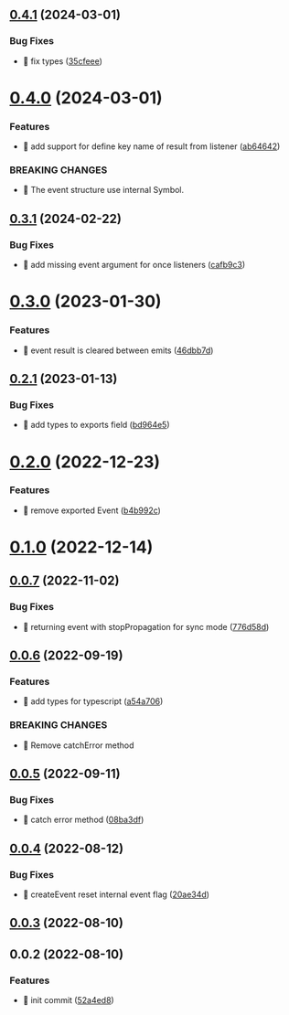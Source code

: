 ## [0.4.1](https://github.com/mjancarik/esmj-emitter/compare/v0.4.0...v0.4.1) (2024-03-01)


### Bug Fixes

* 🐛 fix types ([35cfeee](https://github.com/mjancarik/esmj-emitter/commit/35cfeee7e5b681eb1b3cdcf7ee7ae606fe2b05c7))



# [0.4.0](https://github.com/mjancarik/esmj-emitter/compare/v0.3.1...v0.4.0) (2024-03-01)


### Features

* 🎸 add support for define key name of result from listener ([ab64642](https://github.com/mjancarik/esmj-emitter/commit/ab64642e653784f203cfe4626e9edc20ffef5aec))


### BREAKING CHANGES

* 🧨 The event structure use internal Symbol.



## [0.3.1](https://github.com/mjancarik/esmj-emitter/compare/v0.3.0...v0.3.1) (2024-02-22)


### Bug Fixes

* 🐛 add missing event argument for once listeners ([cafb9c3](https://github.com/mjancarik/esmj-emitter/commit/cafb9c3adca4b5b63922dc1fa4efe99a94fb35a2))



# [0.3.0](https://github.com/mjancarik/esmj-emitter/compare/v0.2.1...v0.3.0) (2023-01-30)


### Features

* 🎸 event result is cleared between emits ([46dbb7d](https://github.com/mjancarik/esmj-emitter/commit/46dbb7dad6422f8d6bfc1eb5d81d5f0bbf1947d6))



## [0.2.1](https://github.com/mjancarik/esmj-emitter/compare/v0.2.0...v0.2.1) (2023-01-13)


### Bug Fixes

* 🐛 add types to exports field ([bd964e5](https://github.com/mjancarik/esmj-emitter/commit/bd964e52f5f252907745d28ef64875f62c8c487a))



# [0.2.0](https://github.com/mjancarik/esmj-emitter/compare/v0.1.0...v0.2.0) (2022-12-23)


### Features

* 🎸 remove exported Event ([b4b992c](https://github.com/mjancarik/esmj-emitter/commit/b4b992ce6e17a842bef2bd552a09ffd1dd89db98))



# [0.1.0](https://github.com/mjancarik/esmj-emitter/compare/v0.0.7...v0.1.0) (2022-12-14)



## [0.0.7](https://github.com/mjancarik/esmj-emitter/compare/v0.0.6...v0.0.7) (2022-11-02)


### Bug Fixes

* 🐛 returning event with stopPropagation for sync mode ([776d58d](https://github.com/mjancarik/esmj-emitter/commit/776d58dfda2cfb653ccfb018828cfab70c5bd64d))



## [0.0.6](https://github.com/mjancarik/esmj-emitter/compare/v0.0.5...v0.0.6) (2022-09-19)


### Features

* 🎸 add types for typescript ([a54a706](https://github.com/mjancarik/esmj-emitter/commit/a54a706e6910f996dcd06506de399cc211d348db))


### BREAKING CHANGES

* 🧨 Remove catchError method



## [0.0.5](https://github.com/mjancarik/esmj-emitter/compare/v0.0.4...v0.0.5) (2022-09-11)


### Bug Fixes

* 🐛 catch error method ([08ba3df](https://github.com/mjancarik/esmj-emitter/commit/08ba3df4f273d1b75d79a4411987c4e24a4658d0))



## [0.0.4](https://github.com/mjancarik/esmj-emitter/compare/v0.0.3...v0.0.4) (2022-08-12)


### Bug Fixes

* 🐛 createEvent reset internal event flag ([20ae34d](https://github.com/mjancarik/esmj-emitter/commit/20ae34dcea1e8064c589fdc46a5d787dd734e03f))



## [0.0.3](https://github.com/mjancarik/esmj-emitter/compare/v0.0.2...v0.0.3) (2022-08-10)



## 0.0.2 (2022-08-10)


### Features

* 🎸 init commit ([52a4ed8](https://github.com/mjancarik/esmj-emitter/commit/52a4ed8a0fba5fc175a770f8d7fa96a60991a4e5))



